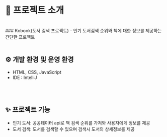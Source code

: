 
# 📝 프로젝트 소개
<br>
### Kobook(도서 검색 프로젝트)
- 인기 도서검색 순위와 책에 대한 정보를 제공하는 간단한 프로젝트

<br>
<br>

## ⚙️ 개발 환경 및 운영 환경
- HTML, CSS, JavaScript
- IDE : IntelliJ

<br>
<br>

## ✨ 프로젝트 기능
- 인기 도서: 공공데이터 api로 책 검색 순위를 가져와 사용자에게 정보를 제공
- 도서 검색: 도서를 검색할 수 있으며 검색시 도서의 상세정보를 제공

